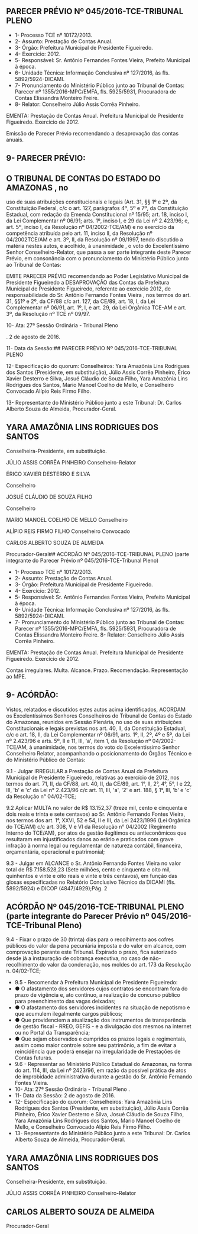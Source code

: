
## PARECER PRÉVIO Nº 045/2016-TCE-TRIBUNAL PLENO

- 1- Processo TCE nº 10172/2013.
- 2- Assunto: Prestação de Contas Anual.
- 3- Órgão: Prefeitura Municipal de Presidente Figueiredo.
- 4- Exercício: 2012.
- 5- Responsável: Sr. Antônio Fernandes Fontes Vieira, Prefeito Municipal à época.
- 6- Unidade Técnica: Informação Conclusiva nº 127/2016, às fls. 5892/5924-DICAMI.
- 7-  Pronunciamento  do Ministério Público  junto  ao Tribunal  de Contas: Parecer  nº 1355/2016-MPC/EMFA,  fls.  5925/5931,  Procuradora  de  Contas  Elissandra  Monteiro Freire.
- 8- Relator: Conselheiro Júlio Assis Corrêa Pinheiro.

EMENTA: Prestação de Contas Anual. Prefeitura Municipal de Presidente Figueiredo. Exercício de 2012.

Emissão de Parecer Prévio recomendando a desaprovação das contas anuais.

## 9- PARECER PRÉVIO:

## O TRIBUNAL DE CONTAS DO ESTADO DO AMAZONAS ,  no

uso  de  suas  atribuições  constitucionais  e  legais  (Art.  31,  §§  1º  e  2º,  da  Constituição Federal, c/c o art. 127, parágrafos 4º, 5º e 7º, da Constituição Estadual, com redação da Emenda Constitucional nº 15/95; art. 18, inciso I, da Lei Complementar nº 06/91; arts. 1º, inciso I, e 29 da Lei nº 2.423/96; e, art. 5º, inciso I, da Resolução nº 04/2002-TCE/AM) e no exercício da competência atribuída pelo art. 11, inciso II, da Resolução nº 04/2002TCE/AM e art. 3º, II, da Resolução nº 09/1997, tendo discutido a matéria nestes autos, e acolhido, à  unanimidade ,  o  voto  do  Excelentíssimo  Senhor  Conselheiro-Relator,  que passa a ser parte integrante deste Parecer Prévio, em consonância com o pronunciamento do Ministério Público junto ao Tribunal de Contas:

EMITE PARECER PRÉVIO recomendando ao Poder Legislativo Municipal  de  Presidente  Figueiredo  a DESAPROVAÇÃO das  Contas  da  Prefeitura Municipal de Presidente Figueiredo, referente ao exercício 2012, de responsabilidade do Sr. Antônio Fernando Fontes Vieira , nos termos do art. 31, §§1º e 2º, da CF/88 c/c art. 127,  da  CE/89,  art.  18,  I,  da  Lei  Complementar  nº  06/91,  art.  1º,  I,  e  art.  29,  da  Lei Orgânica TCE-AM e art. 3º, da Resolução nº TCE nº 09/97.

10- Ata: 27ª Sessão Ordinária - Tribunal Pleno

. 2 de agosto de 2016.

11- Data da Sessão:## PARECER PRÉVIO Nº 045/2016-TCE-TRIBUNAL PLENO

12- Especificação do quorum: Conselheiros: Yara Amazônia Lins Rodrigues dos Santos (Presidente, em substituição), Júlio Assis Corrêa Pinheiro, Érico Xavier Desterro e Silva, Josué Cláudio de Souza Filho, Yara Amazônia Lins Rodrigues dos Santos, Mario Manoel Coelho de Mello, e Conselheiro Convocado Alípio Reis Firmo Filho.

13-  Representante  do  Ministério  Público  junto  a  este Tribunal: Dr. Carlos  Alberto Souza de Almeida, Procurador-Geral.

## YARA AMAZÔNIA LINS RODRIGUES DOS SANTOS

Conselheira-Presidente, em substituição.

JÚLIO ASSIS CORRÊA PINHEIRO Conselheiro-Relator

ÉRICO XAVIER DESTERRO E SILVA

Conselheiro

JOSUÉ CLÁUDIO DE SOUZA FILHO

Conselheiro

MARIO MANOEL COELHO DE MELLO Conselheiro

ALÍPIO REIS FIRMO FILHO Conselheiro Convocado

CARLOS ALBERTO SOUZA DE ALMEIDA

Procurador-Geral## ACÓRDÃO Nº 045/2016-TCE-TRIBUNAL PLENO (parte integrante do Parecer Prévio nº 045/2016-TCE-Tribunal Pleno)

- 1- Processo TCE nº 10172/2013.
- 2- Assunto: Prestação de Contas Anual.
- 3- Órgão: Prefeitura Municipal de Presidente Figueiredo.
- 4- Exercício: 2012.
- 5- Responsável: Sr. Antônio Fernandes Fontes Vieira, Prefeito Municipal à época.
- 6- Unidade Técnica: Informação Conclusiva nº 127/2016, às fls. 5892/5924-DICAMI.
- 7-  Pronunciamento  do  Ministério  Público  junto  ao  Tribunal  de  Contas: Parecer  nº 1355/2016-MPC/EMFA, fls. 5925/5931, Procuradora de Contas Elissandra Monteiro Freire. 8- Relator: Conselheiro Júlio Assis Corrêa Pinheiro.

EMENTA: Prestação de Contas Anual. Prefeitura  Municipal  de  Presidente Figueiredo. Exercício de 2012.

Contas irregulares. Multa. Alcance. Prazo. Recomendação. Representação ao MPE.

## 9- ACÓRDÃO:

Vistos, relatados e  discutidos estes autos acima identificados,  ACORDAM os Excelentíssimos  Senhores  Conselheiros  do  Tribunal  de  Contas  do  Estado  do Amazonas,  reunidos  em Sessão  Plenária,  no  uso  de suas  atribuições Constitucionais  e legais  previstas  nos  art.  40,  II, da  Constituição  Estadual,  c/c  o  art.  18,  II,  da Lei Complementar nº 06/91, arts. 1º, II, 2º, 4º e 5º, da Lei nº 2.423/96 e arts. 5º, II e 11, III, 'a', item  1,  da  Resolução  nº  04/2002-TCE/AM, à  unanimidade,  nos  termos  do  voto  do Excelentíssimo  Senhor  Conselheiro  Relator, acompanhando  o  posicionamento  do Órgãos Técnico e do Ministério Público de Contas:

9.1  -  Julgar  IRREGULAR a  Prestação  de  Contas  Anual  da  Prefeitura Municipal de Presidente Figueiredo, relativas ao exercício de 2012, nos termos do art. 71, II, da CF/88, art. 40, II, da CE/89, art. 1°, II, 2°, 4°, 5°, I e 22, III, 'b' e 'c' da Lei n° 2.423/96 c/c art. 11, III, 'a', '2' e art. 188, § 1°, III, 'b' e 'c' da Resolução n° 04/02-TCE;

9.2  Aplicar  MULTA no  valor  de R$  13.152,37 (treze  mil,  cento  e cinquenta e dois reais e trinta e sete centavos) ao Sr. Antônio Fernando Fontes Vieira, nos termos dos art. 1°, XXVI, 52 e 54, II e III, da Lei 2423/1996 (Lei Orgânica do TCE/AM) c/c art.  308,  V  e  VI  da  Resolução n° 04/2002 (Regimento  Interno do TCE/AM), por atos de gestão ilegítimos ou antieconômicos que resultaram em injustificados danos ao erário e praticados  com  grave  infração  à  norma  legal  ou  regulamentar  de  natureza  contábil, financeira, orçamentária, operacional e patrimonial;

9.3 - Julgar em ALCANCE o  Sr.  Antônio  Fernando Fontes Vieira no valor total de R$ 7.158.528,23 (Sete milhões, cento e cinquenta e oito mil, quinhentos e vinte e oito  reais  e  vinte  e  três  centavos),  em  função  das  glosas  especificadas  no  Relatório Conclusivo Técnico da DICAMI (fls. 5892/5924) e DICOP (4847/4929);Pág. 2

## ACÓRDÃO Nº 045/2016-TCE-TRIBUNAL PLENO (parte integrante do Parecer Prévio nº 045/2016-TCE-Tribunal Pleno)

9.4  -  Fixar o  prazo  de  30  (trinta)  dias  para  o  recolhimento  aos  cofres públicos do valor da pena pecuniária imposta e do valor em alcance, com comprovação perante  este  Tribunal.  Expirado  o  prazo,  fica  autorizado  desde  já  a  instauração  de cobrança executiva, no caso de não-recolhimento do valor da condenação, nos moldes do art. 173 da Resolução n. 04/02-TCE;

- 9.5 - Recomendar à Prefeitura Municipal de Presidente Figueiredo:
- ● O afastamento dos servidores cujos contratos se encontram fora do prazo de  vigência  e,  ato  contínuo,  a  realização  de  concurso  público  para  preenchimento  das vagas deixadas;
- ● O afastamento dos servidores incidentes na situação de nepotismo e que acumulem ilegalmente cargos públicos;
- ● Que  providenciem  a  atualização  dos  instrumentos  de  transparência  de gestão fiscal - RREO, GEFIS - e a divulgação dos mesmos na internet ou no Portal da Transparência;
- ● Que sejam observados e cumpridos os prazos legais e regimentais, assim como  maior  controle  sobre  seu  patrimônio,  a  fim  de  evitar  a  reincidência  que  poderá ensejar na irregularidade de Prestações de Contas futuras.
- 9.6 - Representar ao Ministério Público Estadual do Amazonas, na forma do art.  114,  III,  da  Lei  nº  2423/96,  em  razão  da  possível  prática  de  atos  de  improbidade administrativa durante a gestão do Sr. Antônio Fernando Fontes Vieira.
- 10- Ata: 27ª Sessão Ordinária - Tribunal Pleno .
- 11- Data da Sessão: 2 de agosto de 2016.
- 12- Especificação do quorum: Conselheiros: Yara Amazônia Lins Rodrigues dos Santos (Presidente, em substituição), Júlio  Assis Corrêa Pinheiro, Érico Xavier Desterro e Silva, Josué Cláudio de Souza Filho, Yara Amazônia Lins Rodrigues dos Santos,  Mario Manoel Coelho de Mello, e Conselheiro Convocado Alípio Reis Firmo Filho.
- 13-  Representante  do  Ministério  Público  junto  a  este  Tribunal: Dr. Carlos  Alberto Souza de Almeida, Procurador-Geral.

## YARA AMAZÔNIA LINS RODRIGUES DOS SANTOS

Conselheira-Presidente, em substituição.

JÚLIO ASSIS CORRÊA PINHEIRO Conselheiro-Relator

## CARLOS ALBERTO SOUZA DE ALMEIDA

Procurador-Geral